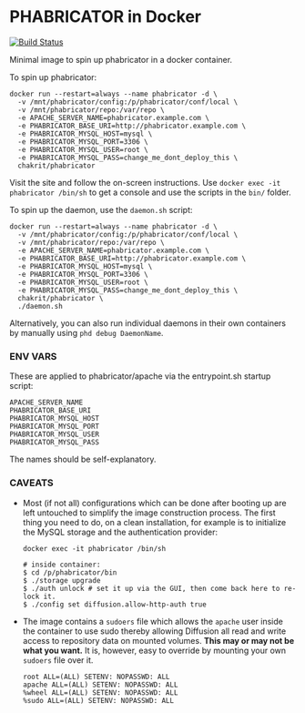 # PHABRICATOR in Docker

[![Build Status](https://cloud.drone.io/api/badges/chakrit/phabricator/status.svg)](https://cloud.drone.io/chakrit/phabricator)

Minimal image to spin up phabricator in a docker container.

To spin up phabricator:

```
docker run --restart=always --name phabricator -d \
  -v /mnt/phabricator/config:/p/phabricator/conf/local \
  -v /mnt/phabricator/repo:/var/repo \
  -e APACHE_SERVER_NAME=phabricator.example.com \
  -e PHABRICATOR_BASE_URI=http://phabricator.example.com \
  -e PHABRICATOR_MYSQL_HOST=mysql \
  -e PHABRICATOR_MYSQL_PORT=3306 \
  -e PHABRICATOR_MYSQL_USER=root \
  -e PHABRICATOR_MYSQL_PASS=change_me_dont_deploy_this \
  chakrit/phabricator
```

Visit the site and follow the on-screen instructions. Use `docker exec -it phabricator
/bin/sh` to get a console and use the scripts in the `bin/` folder.

To spin up the daemon, use the `daemon.sh` script:

```
docker run --restart=always --name phabricator -d \
  -v /mnt/phabricator/config:/p/phabricator/conf/local \
  -v /mnt/phabricator/repo:/var/repo \
  -e APACHE_SERVER_NAME=phabricator.example.com \
  -e PHABRICATOR_BASE_URI=http://phabricator.example.com \
  -e PHABRICATOR_MYSQL_HOST=mysql \
  -e PHABRICATOR_MYSQL_PORT=3306 \
  -e PHABRICATOR_MYSQL_USER=root \
  -e PHABRICATOR_MYSQL_PASS=change_me_dont_deploy_this \
  chakrit/phabricator \
  ./daemon.sh
```

Alternatively, you can also run individual daemons in their own containers by manually
using `phd debug DaemonName`.

### ENV VARS

These are applied to phabricator/apache via the entrypoint.sh startup script:

```
APACHE_SERVER_NAME
PHABRICATOR_BASE_URI
PHABRICATOR_MYSQL_HOST
PHABRICATOR_MYSQL_PORT
PHABRICATOR_MYSQL_USER
PHABRICATOR_MYSQL_PASS
```

The names should be self-explanatory.


### CAVEATS

* Most (if not all) configurations which can be done after booting up are left untouched
  to simplify the image construction process. The first thing you need to do, on a clean
  installation, for example is to initialize the MySQL storage and the authentication
  provider:

  ```
  docker exec -it phabricator /bin/sh

  # inside container:
  $ cd /p/phabricator/bin
  $ ./storage upgrade
  $ ./auth unlock # set it up via the GUI, then come back here to re-lock it.
  $ ./config set diffusion.allow-http-auth true
  ```

* The image contains a `sudoers` file which allows the `apache` user inside the container
  to use sudo thereby allowing Diffusion all read and write access to repository data on
  mounted volumes. **This may or may not be what you want.** It is, however, easy to
  override by mounting your own `sudoers` file over it.

  ```
  root ALL=(ALL) SETENV: NOPASSWD: ALL
  apache ALL=(ALL) SETENV: NOPASSWD: ALL
  %wheel ALL=(ALL) SETENV: NOPASSWD: ALL
  %sudo ALL=(ALL) SETENV: NOPASSWD: ALL
  ```
